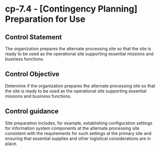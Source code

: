 # cp-7.4 - \[Contingency Planning\] Preparation for Use

## Control Statement

The organization prepares the alternate processing site so that the site is ready to be used as the operational site supporting essential missions and business functions.

## Control Objective

Determine if the organization prepares the alternate processing site so that the site is ready to be used as the operational site supporting essential missions and business functions.

## Control guidance

Site preparation includes, for example, establishing configuration settings for information system components at the alternate processing site consistent with the requirements for such settings at the primary site and ensuring that essential supplies and other logistical considerations are in place.
